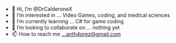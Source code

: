 - 👋 Hi, I’m @DrCalderoneX
- 👀 I’m interested in ... Video Games, coding, and medical sciences
- 🌱 I’m currently learning ... C# for game coding
- 💞️ I’m looking to collaborate on ... nothing yet
- 📫 How to reach me ...anth4prez@gmail.com

<!---
DrCalderoneX/DrCalderoneX is a ✨ special ✨ repository because its `README.md` (this file) appears on your GitHub profile.
You can click the Preview link to take a look at your changes.
--->
